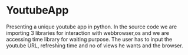 # YoutubeApp
Presenting a unique youtube app in python. In the source code we are importing 3 libraries for interaction with webbrowser,os and we are accessing time library for waiting purpose. The user has to input the youtube URL, refreshing time and no of views he wants and the browser.

